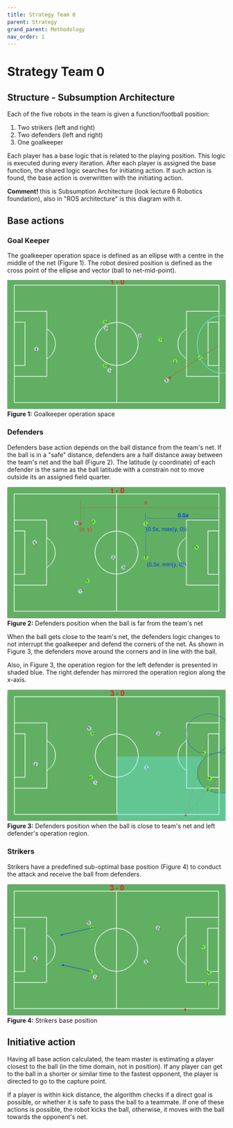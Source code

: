 ```yaml
---
title: Strategy Team 0
parent: Strategy
grand_parent: Methodology
nav_order: 1
---
```


# Strategy Team 0

## Structure - Subsumption Architecture

Each of the five robots in the team is given a function/football position: 
1. Two strikers (left and right)
2. Two defenders (left and right)
3. One goalkeeper

Each player has a base logic that is related to the playing position. This logic is executed during every iteration.
After each player is assigned the base function, the shared logic searches for initiating action. 
If such action is found, the base action is overwritten with the initiating action.

__Comment!__ this is Subsumption Architecture (look lecture 6 Robotics foundation), also in "ROS architecture" is this diagram with it.

## Base actions

### Goal Keeper

The goalkeeper operation space is defined as an ellipse with a centre in the middle of the net (Figure 1). 
The robot desired position is defined as the cross point of the ellipse and vector (ball to net-mid-point).  

![Creational Design](../../Images/goal_keeper.png)
__Figure 1:__ Goalkeeper operation space


### Defenders

Defenders base action depends on the ball distance from the team's net. 
If the ball is in a "safe" distance, defenders are a half distance away between the team's net and the ball (Figure 2).
The latitude (y coordinate) of each defender is the same as the ball latitude with a constrain not to move outside its an assigned field quarter.

![Creational Design](../../Images/pose_defence_1.png)
__Figure 2:__ Defenders position when the ball is far from the team's net

When the ball gets close to the team's net, the defenders logic changes to not interrupt the goalkeeper and defend the corners of the net.
As shown in Figure 3, the defenders move around the corners and in line with the ball.

Also, in Figure 3, the operation region for the left defender is presented in shaded blue. 
The right defender has mirrored the operation region along the x-axis.


![Creational Design](../../Images/pose_defence_2.png)
__Figure 3:__ Defenders position when the ball is close to team's net and left defender's operation region.

### Strikers

Strikers have a predefined sub-optimal base position (Figure 4) to conduct the attack and receive the ball from defenders.

![Creational Design](../../Images/Strikers.png)
__Figure 4:__ Strikers base position


## Initiative action

Having all base action calculated, the team master is estimating a player closest to the ball (in the time domain, not in position).
If any player can get to the ball in a shorter or similar time to the fastest opponent, the player is directed to go to the capture point.

If a player is within kick distance, the algorithm checks if a direct goal is possible, or whether it is safe to pass the ball to a teammate. 
If one of these actions is possible, the robot kicks the ball, otherwise, it moves with the ball towards the opponent's net.    
